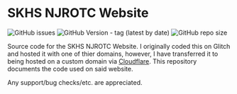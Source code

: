 # SKHS NJROTC Website
<img alt="GitHub issues" src="https://img.shields.io/github/issues/aestriex/njrotc-website?color=navy&style=for-the-badge"> <img alt="GitHub Version - tag (latest by date)" src="https://img.shields.io/github/v/tag/aestriex/njrotc-website?color=%23000080&label=version&style=for-the-badge"> <img alt="GitHub repo size" src="https://img.shields.io/github/repo-size/aestriex/njrotc-website?color=navy&label=size&style=for-the-badge">

Source code for the SKHS NJROTC Website. I originally coded this on Glitch and hosted it with  one of thier domains, however, I have transferred it to being hosted on a custom domain via [Cloudflare](https://cloudflare.com). This repository documents the code used on said website.

Any support/bug checks/etc. are appreciated.
